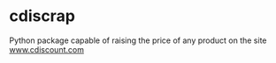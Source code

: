 # cdiscrap

Python package capable of raising the price of any product on the site www.cdiscount.com
